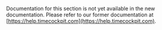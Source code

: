 Documentation for this section is not yet available in the new documentation. Please refer to our former documentation at [https://help.timecockpit.com](https://help.timecockpit.com).